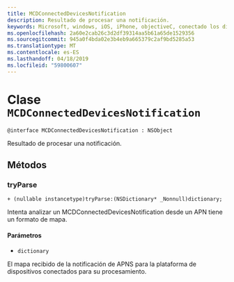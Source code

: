 ```yaml
---
title: MCDConnectedDevicesNotification
description: Resultado de procesar una notificación.
keywords: Microsoft, windows, iOS, iPhone, objectiveC, conectado los dispositivos, proyecto Roma
ms.openlocfilehash: 2a60e2cab26c3d2df39314aa5b61a65de1529356
ms.sourcegitcommit: 945a0f4bda02e3b4eb9a665379c2af9bd5285a53
ms.translationtype: MT
ms.contentlocale: es-ES
ms.lasthandoff: 04/18/2019
ms.locfileid: "59800607"
---
```

# <a name="class-mcdconnecteddevicesnotification"></a>Clase `MCDConnectedDevicesNotification` 

```
@interface MCDConnectedDevicesNotification : NSObject
```  
Resultado de procesar una notificación.

## <a name="methods"></a>Métodos

### <a name="tryparse"></a>tryParse

`+ (nullable instancetype)tryParse:(NSDictionary* _Nonnull)dictionary;`

Intenta analizar un MCDConnectedDevicesNotification desde un APN tiene un formato de mapa.

#### <a name="parameters"></a>Parámetros 
* `dictionary` 

El mapa recibido de la notificación de APNS para la plataforma de dispositivos conectados para su procesamiento.
